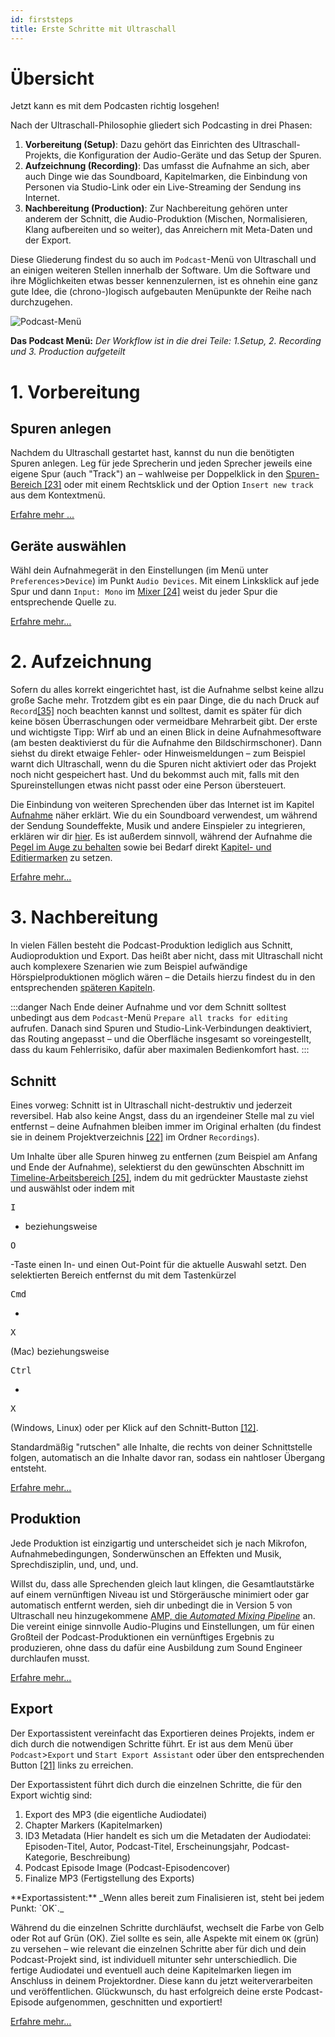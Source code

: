 ```yaml
---
id: firststeps
title: Erste Schritte mit Ultraschall
---
```


<!-- @todo: Links und Bildeinbettungen für docusaurus anpassen; aktuell sind Bilder mit expliziter Größenangabe so eingebunden: <img title="" alt="" src="" width="" style="display: block" /> -->

 # Übersicht

Jetzt kann es mit dem Podcasten richtig losgehen!

Nach der Ultraschall-Philosophie gliedert sich Podcasting in drei Phasen:

1. **Vorbereitung (Setup)**: Dazu gehört das Einrichten des Ultraschall-Projekts, die Konfiguration der Audio-Geräte und das Setup der Spuren.
2. **Aufzeichnung (Recording)**: Das umfasst die Aufnahme an sich, aber auch Dinge wie das Soundboard, Kapitelmarken, die Einbindung von Personen via Studio-Link oder ein Live-Streaming der Sendung ins Internet.
3. **Nachbereitung (Production)**: Zur Nachbereitung gehören unter anderem der Schnitt, die Audio-Produktion (Mischen, Normalisieren, Klang aufbereiten und so weiter), das Anreichern mit Meta-Daten und der Export.

Diese Gliederung findest du so auch im `Podcast`-Menü von Ultraschall und an einigen weiteren Stellen innerhalb der Software. Um die Software und ihre Möglichkeiten etwas besser kennenzulernen, ist es ohnehin eine ganz gute Idee, die (chrono-)logisch aufgebauten Menüpunkte der Reihe nach durchzugehen.

![Podcast-Menü](https://raw.githubusercontent.com/Ultraschall/ultraschall-manual/main/assets/images/Erste-Schritte-mit-Ultraschall/podcast-menu.png)

**Das Podcast Menü:** _Der Workflow ist in die drei Teile: 1.Setup, 2\. Recording und 3\. Production aufgeteilt_

# 1\. Vorbereitung

## Spuren anlegen

Nachdem du Ultraschall gestartet hast, kannst du nun die benötigten Spuren anlegen. Leg für jede Sprecherin und jeden Sprecher jeweils eine eigene Spur (auch "Track") an – wahlweise per Doppelklick in den [Spuren-Bereich [23]](GUI-Gesamtuebersicht.md) oder mit einem Rechtsklick und der Option `Insert new track` aus dem Kontextmenü.

[Erfahre mehr ...](Aufnahme.md#Spuren-anlegen)

## Geräte auswählen

Wähl dein Aufnahmegerät in den Einstellungen (im Menü unter `Preferences`>`Device`) im Punkt `Audio Devices`. Mit einem Linksklick auf jede Spur und dann `Input: Mono` im [Mixer [24]](GUI-Gesamtuebersicht.md) weist du jeder Spur die entsprechende Quelle zu.

[Erfahre mehr...](Aufnahme.md)

# 2\. Aufzeichnung

Sofern du alles korrekt eingerichtet hast, ist die Aufnahme selbst keine allzu große Sache mehr. Trotzdem gibt es ein paar Dinge, die du nach Druck auf `Record`[[35]](GUI-Gesamtuebersicht.md) noch beachten kannst und solltest, damit es später für dich keine bösen Überraschungen oder vermeidbare Mehrarbeit gibt. Der erste und wichtigste Tipp: Wirf ab und an einen Blick in deine Aufnahmesoftware (am besten deaktivierst du für die Aufnahme den Bildschirmschoner). Dann siehst du direkt etwaige Fehler- oder Hinweismeldungen – zum Beispiel warnt dich Ultraschall, wenn du die Spuren nicht aktiviert oder das Projekt noch nicht gespeichert hast. Und du bekommst auch mit, falls mit den Spureinstellungen etwas nicht passt oder eine Person übersteuert.

Die Einbindung von weiteren Sprechenden über das Internet ist im Kapitel [Aufnahme](Aufnahme.md#aufnehmen-mit-studiolink) näher erklärt. Wie du ein Soundboard verwendest, um während der Sendung Soundeffekte, Musik und andere Einspieler zu integrieren, erklären wir dir [hier](Aufnahme.md#das-soundboard-verwenden). Es ist außerdem sinnvoll, während der Aufnahme die [Pegel im Auge zu behalten](Aufnahme-fuer-Fortgeschrittene.md) sowie bei Bedarf direkt [Kapitel- und Editiermarken](Aufnahme-fuer-Fortgeschrittene.md) zu setzen.

[Erfahre mehr...](Aufnahme.md)

# 3\. Nachbereitung

In vielen Fällen besteht die Podcast-Produktion lediglich aus Schnitt, Audioproduktion und Export. Das heißt aber nicht, dass mit Ultraschall nicht auch komplexere Szenarien wie zum Beispiel aufwändige Hörspielproduktionen möglich wären – die Details hierzu findest du in den entsprechenden [späteren Kapiteln](Aufnahme-fuer-Fortgeschrittene.md).

:::danger Nach Ende deiner Aufnahme und vor dem Schnitt solltest unbedingt aus dem `Podcast`-Menü `Prepare all tracks for editing` aufrufen. Danach sind Spuren und Studio-Link-Verbindungen deaktiviert, das Routing angepasst – und die Oberfläche insgesamt so voreingestellt, dass du kaum Fehlerrisiko, dafür aber maximalen Bedienkomfort hast. :::

## Schnitt

Eines vorweg: Schnitt ist in Ultraschall nicht-destruktiv und jederzeit reversibel. Hab also keine Angst, dass du an irgendeiner Stelle mal zu viel entfernst – deine Aufnahmen bleiben immer im Original erhalten (du findest sie in deinem Projektverzeichnis [[22]](GUI-Gesamtuebersicht.md#buttons-export) im Ordner `Recordings`).

Um Inhalte über alle Spuren hinweg zu entfernen (zum Beispiel am Anfang und Ende der Aufnahme), selektierst du den gewünschten Abschnitt im [Timeline-Arbeitsbereich [25]](GUI-Gesamtuebersicht.md), indem du mit gedrückter Maustaste ziehst und auswählst oder indem mit

<kbd>I</kbd>

- beziehungsweise

<kbd>O</kbd>

-Taste einen In- und einen Out-Point für die aktuelle Auswahl setzt. Den selektierten Bereich entfernst du mit dem Tastenkürzel

<kbd>Cmd</kbd>

 +

<kbd>X</kbd>

 (Mac) beziehungsweise

<kbd>Ctrl</kbd>

 +

<kbd>X</kbd>

 (Windows, Linux) oder per Klick auf den Schnitt-Button [[12]](GUI-Gesamtuebersicht.md#buttons-views).

<!-- ![Schnitt](https://raw.githubusercontent.com/Ultraschall/ultraschall-manual/main/assets/images/Schnitt/edit-buttons-ripple-cut.png) -->

 Standardmäßig "rutschen" alle Inhalte, die rechts von deiner Schnittstelle folgen, automatisch an die Inhalte davor ran, sodass ein nahtloser Übergang entsteht.

[Erfahre mehr...](Schnitt.md#1-schnitt-über-alle-spuren-ripple-cut)

## Produktion

Jede Produktion ist einzigartig und unterscheidet sich je nach Mikrofon, Aufnahmebedingungen, Sonderwünschen an Effekten und Musik, Sprechdisziplin, und, und, und.

Willst du, dass alle Sprechenden gleich laut klingen, die Gesamtlautstärke auf einem vernünftigen Niveau ist und Störgeräusche minimiert oder gar automatisch entfernt werden, sieh dir unbedingt die in Version 5 von Ultraschall neu hinzugekommene [AMP, die _Automated Mixing Pipeline_](Post-Produktion.md#ultraschall-amp-automated-mixing-pipeline) an. Die vereint einige sinnvolle Audio-Plugins und Einstellungen, um für einen Großteil der Podcast-Produktionen ein vernünftiges Ergebnis zu produzieren, ohne dass du dafür eine Ausbildung zum Sound Engineer durchlaufen musst.

[Erfahre mehr...](Post-Produktion.md)

## Export

Der Exportassistent vereinfacht das Exportieren deines Projekts, indem er dich durch die notwendigen Schritte führt. Er ist aus dem Menü über `Podcast`>`Export` und `Start Export Assistant` oder über den entsprechenden Button [[21]](GUI-Gesamtuebersicht.md#buttons-export) links zu erreichen.

<!-- ![Exportassistent](https://raw.githubusercontent.com/Ultraschall/ultraschall-manual/main/assets/images/Export/Export_Assistent_Button.jpg) -->

 Der Exportassistent führt dich durch die einzelnen Schritte, die für den Export wichtig sind:

1. Export des MP3 (die eigentliche Audiodatei)
2. Chapter Markers (Kapitelmarken)
3. ID3 Metadata (Hier handelt es sich um die Metadaten der Audiodatei: Episoden-Titel, Autor, Podcast-Titel, Erscheinungsjahr, Podcast-Kategorie, Beschreibung)
4. Podcast Episode Image (Podcast-Episodencover)
5. Finalize MP3 (Fertigstellung des Exports)

<!-- ![Exportassistent grün](https://raw.githubusercontent.com/Ultraschall/ultraschall-manual/main/assets/images/Export/Export_Assistent_alles_gruen.jpg) --> **Exportassistent:** _Wenn alles bereit zum Finalisieren ist, steht bei jedem Punkt: `OK`._

Während du die einzelnen Schritte durchläufst, wechselt die Farbe von Gelb oder Rot auf Grün (OK). Ziel sollte es sein, alle Aspekte mit einem `OK` (grün) zu versehen – wie relevant die einzelnen Schritte aber für dich und dein Podcast-Projekt sind, ist individuell mitunter sehr unterschiedlich. Die fertige Audiodatei und eventuell auch deine Kapitelmarken liegen im Anschluss in deinem Projektordner. Diese kann du jetzt weiterverarbeiten und veröffentlichen. Glückwunsch, du hast erfolgreich deine erste Podcast-Episode aufgenommen, geschnitten und exportiert!

[Erfahre mehr...](Export.md)
